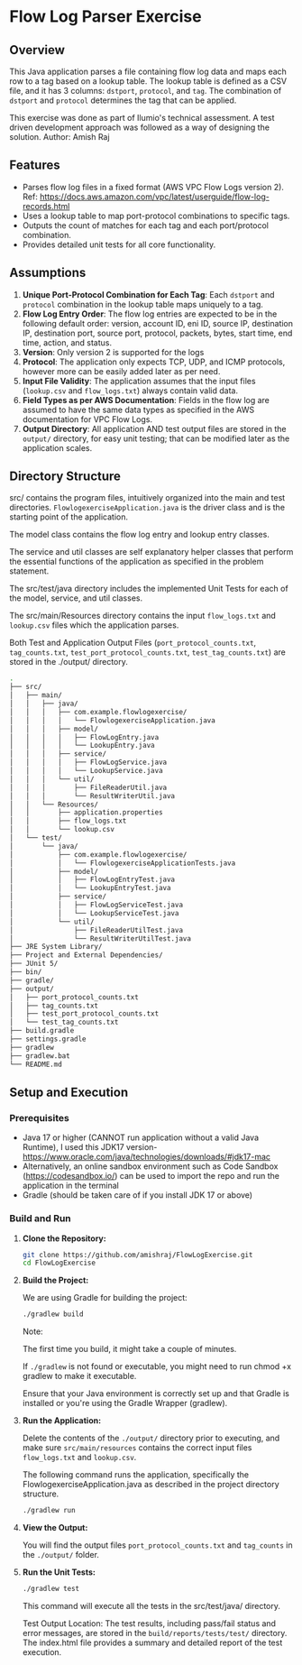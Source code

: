 # Flow Log Parser Exercise

## Overview

This Java application parses a file containing flow log data and maps each row to a tag based on a lookup table. The lookup table is defined as a CSV file, and it has 3 columns: `dstport`, `protocol`, and `tag`. The combination of `dstport` and `protocol` determines the tag that can be applied.

This exercise was done as part of Ilumio's technical assessment. A test driven development approach was followed as a way of designing the solution.
Author: Amish Raj

## Features

- Parses flow log files in a fixed format (AWS VPC Flow Logs version 2). Ref: https://docs.aws.amazon.com/vpc/latest/userguide/flow-log-records.html
- Uses a lookup table to map port-protocol combinations to specific tags.
- Outputs the count of matches for each tag and each port/protocol combination.
- Provides detailed unit tests for all core functionality.

## Assumptions

1. **Unique Port-Protocol Combination for Each Tag**: Each `dstport` and `protocol` combination in the lookup table maps uniquely to a tag.
2. **Flow Log Entry Order**: The flow log entries are expected to be in the following default order: version, account ID, eni ID, source IP, destination IP, destination port, source port, protocol, packets, bytes, start time, end time, action, and status.
3. **Version**: Only version 2 is supported for the logs
4. **Protocol**: The application only expects TCP, UDP, and ICMP protocols, however more can be easily added later as per need.
5. **Input File Validity**: The application assumes that the input files (`lookup.csv` and `flow_logs.txt`) always contain valid data.
6. **Field Types as per AWS Documentation**: Fields in the flow log are assumed to have the same data types as specified in the AWS documentation for VPC Flow Logs.
7. **Output Directory**: All application AND test output files are stored in the `output/` directory, for easy unit testing; that can be modified later as the application scales.

## Directory Structure

src/ contains the program files, intuitively organized into the main and test directories. `FlowlogexerciseApplication.java` is the driver class and is the starting point of the application.

The model class contains the flow log entry and lookup entry classes.

The service and util classes are self explanatory helper classes that perform the essential functions of the application as specified in the problem statement.

The src/test/java directory includes the implemented Unit Tests for each of the model, service, and util classes.

The src/main/Resources directory contains the input `flow_logs.txt` and `lookup.csv` files which the application parses.

Both Test and Application Output Files (`port_protocol_counts.txt`, `tag_counts.txt`, `test_port_protocol_counts.txt`, `test_tag_counts.txt`) are stored in the ./output/ directory.

```bash
.
├── src/
│   ├── main/
│   │   ├── java/
│   │   │   ├── com.example.flowlogexercise/
│   │   │   │   └── FlowlogexerciseApplication.java
│   │   │   ├── model/
│   │   │   │   ├── FlowLogEntry.java
│   │   │   │   └── LookupEntry.java
│   │   │   ├── service/
│   │   │   │   ├── FlowLogService.java
│   │   │   │   └── LookupService.java
│   │   │   └── util/
│   │   │       ├── FileReaderUtil.java
│   │   │       └── ResultWriterUtil.java
│   │   └── Resources/
│   │       ├── application.properties
│   │       ├── flow_logs.txt
│   │       └── lookup.csv
│   └── test/
│       └── java/
│           ├── com.example.flowlogexercise/
│           │   └── FlowlogexerciseApplicationTests.java
│           ├── model/
│           │   ├── FlowLogEntryTest.java
│           │   └── LookupEntryTest.java
│           ├── service/
│           │   ├── FlowLogServiceTest.java
│           │   └── LookupServiceTest.java
│           └── util/
│               ├── FileReaderUtilTest.java
│               └── ResultWriterUtilTest.java
├── JRE System Library/
├── Project and External Dependencies/
├── JUnit 5/
├── bin/
├── gradle/
├── output/
│   ├── port_protocol_counts.txt
│   ├── tag_counts.txt
│   ├── test_port_protocol_counts.txt
│   └── test_tag_counts.txt
├── build.gradle
├── settings.gradle
├── gradlew
├── gradlew.bat
└── README.md
```

## Setup and Execution

### Prerequisites

- Java 17 or higher (CANNOT run application without a valid Java Runtime), I used this JDK17 version- https://www.oracle.com/java/technologies/downloads/#jdk17-mac
- Alternatively, an online sandbox environment such as Code Sandbox (https://codesandbox.io/) can be used to import the repo and run the application in the terminal
- Gradle (should be taken care of if you install JDK 17 or above)

### Build and Run

1. **Clone the Repository:**

    ```bash
    git clone https://github.com/amishraj/FlowLogExercise.git
    cd FlowLogExercise
    ```

2. **Build the Project:**

    We are using Gradle for building the project:

    ```bash
    ./gradlew build
    ```
    
    Note:
    
    The first time you build, it might take a couple of minutes.
	
	If `./gradlew` is not found or executable, you might need to run chmod +x gradlew to make it executable.
	
	Ensure that your Java environment is correctly set up and that Gradle is installed or you're using the Gradle Wrapper (gradlew).

3. **Run the Application:**

	Delete the contents of the `./output/` directory prior to executing, and make sure `src/main/resources` contains the correct input files `flow_logs.txt` and `lookup.csv`.

	The following command runs the application, specifically the FlowlogexerciseApplication.java as described in the project directory structure.

    ```bash
    ./gradlew run
    ```
	
5. **View the Output:**

   	You will find the output files `port_protocol_counts.txt` and `tag_counts` in the `./output/` folder.

6. **Run the Unit Tests:**

    ```bash
    ./gradlew test
    ```
    
    This command will execute all the tests in the src/test/java/ directory.
    
    Test Output Location: The test results, including pass/fail status and error messages, are stored in the `build/reports/tests/test/` directory. The index.html file provides a summary and detailed report of the test execution.

